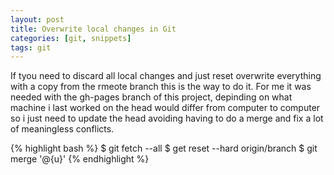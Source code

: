 ```yaml
---
layout: post
title: Overwrite local changes in Git
categories: [git, snippets]
tags: git
---
```


If tyou need to discard all local changes and just reset overwrite everything with a copy from the rmeote branch this is the way to do it. For me it was needed with the gh-pages branch of this project, depinding on what machine i last worked on the head would differ from computer to computer so i just need to update the head avoiding having to do a merge and fix a lot of meaningless conflicts. 


{% highlight bash %}
  $ git fetch --all
  $ get reset --hard origin/branch
  $ git merge '@{u}'
{% endhighlight %}

